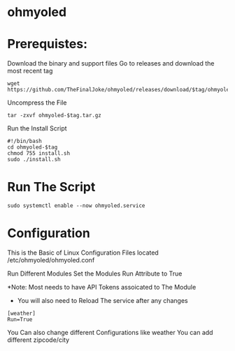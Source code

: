 # ohmyoled

# Prerequistes:

Download the binary and support files
Go to releases and download the most recent tag
```
wget https://github.com/TheFinalJoke/ohmyoled/releases/download/$tag/ohmyoled-$tag.tar.gz
```
Uncompress the File
```
tar -zxvf ohmyoled-$tag.tar.gz
```
Run the Install Script
```
#!/bin/bash
cd ohmyoled-$tag
chmod 755 install.sh
sudo ./install.sh
```

# Run The Script 

```
sudo systemctl enable --now ohmyoled.service
```

# Configuration 
This is the Basic of Linux Configuration Files located /etc/ohmyoled/ohmyoled.conf

Run Different Modules Set the Modules Run Attribute to True

*Note: Most needs to have API Tokens assoicated to The Module 
* You will also need to Reload The service after any changes

```
[weather]
Run=True
```

You Can also change different Configurations like weather 
You can add different zipcode/city 
